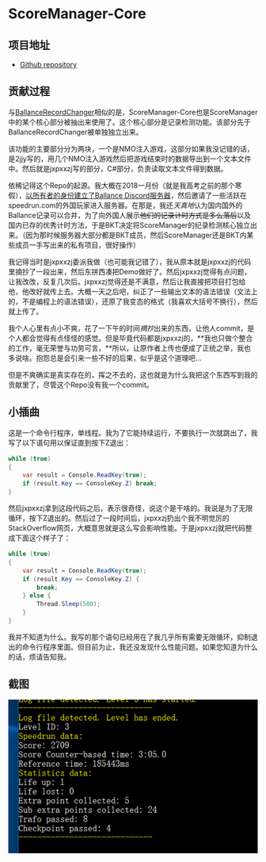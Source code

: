 # ScoreManager-Core

## 项目地址

* [Github repository](https://github.com/BearKidsTeam/ScoreManager-Core)

## 贡献过程

与[BallanceRecordChanger](./BallanceRecordChanger.md)相似的是，ScoreManager-Core也是ScoreManager中的某个核心部分被抽出来使用了。这个核心部分是记录检测功能。该部分先于BallanceRecordChanger被单独独立出来。

该功能的主要部分分为两块，一个是NMO注入游戏，这部分如果我没记错的话，是2jjy写的，用几个NMO注入游戏然后把游戏结束时的数据导出到一个文本文件中。然后就是jxpxxzj写的部分，C#部分，负责读取文本文件得到数据。

依稀记得这个Repo的起源。我大概在2018一月份（就是我高考之前的那个寒假），[以所有者的身份建立了Ballance Discord服务器](../work/discord.md)，然后邀请了一些活跃在speedrun.com的外国玩家进入服务器。在那是，我还*天真地*认为国内国外的Ballance记录可以合并，为了向外国人展示~~他们的记录计时方式是多么落后~~以及国内已存的优秀计时方法，于是BKT决定将ScoreManager的纪录检测核心独立出来。（因为那时候服务器大部分都是BKT成员，然后ScoreManager还是BKT内某些成员一手写出来的私有项目，很好操作）

我记得当时是jxpxxzj委派我做（也可能我记错了），我从原本就是jxpxxzj的代码里摘抄了一段出来，然后东拼西凑把Demo做好了。然后jxpxxzj觉得有点问题，让我改改，反复几次后。jxpxxzj觉得还是不满意，然后让我直接把项目打包给他，他改好就传上去。大概一天之后吧，纠正了一些输出文本的语法错误（文法上的，不是编程上的语法错误），还原了我变态的格式（我喜欢大括号不换行），然后就上传了。

我个人心里有点小不爽，花了一下午的时间*摘抄*出来的东西，让他人commit，是个人都会觉得有点怪怪的感觉。但是毕竟代码都是jxpxxzj的，**我也只做个整合的工作，毫无荣誉与功劳可言，**所以，让原作者上传也便成了正统之举，我也多说啥。抱怨总是会引来一些不好的后果，似乎是这个道理吧...

但是不爽确实是真实存在的，挥之不去的，这也就是为什么我把这个东西写到我的贡献里了，尽管这个Repo没有我一个commit。

## 小插曲

这是一个命令行程序，单线程。我为了它能持续运行，不要执行一次就跳出了，我写了以下语句用以保证直到按下Z退出：

```c#
while (true)
{
    var result = Console.ReadKey(true);
    if (result.Key == ConsoleKey.Z) break;
}
```

然后jxpxxzj拿到这段代码之后，表示很奇怪，说这个是干啥的。我说是为了无限循环，按下Z退出的。然后过了一段时间后，jxpxxzj扔出个我不明觉厉的StackOverflow网页，大概意思就是这么写会影响性能。于是jxpxxzj就把代码整成下面这个样子了：

```c#
while (true)
{
    var result = Console.ReadKey(true);
    if (result.Key == ConsoleKey.Z) {
        break;
    } else {
        Thread.Sleep(500);
    }
}
```

我并不知道为什么。我写的那个语句已经用在了我几乎所有需要无限循环，抑制退出的命令行程序里面。但目前为止，我还没发现什么性能问题。如果您知道为什么的话，烦请告知我。

## 截图

![ScoreManager-Core](../assets/contribution/ScoreManager-Core.png)
